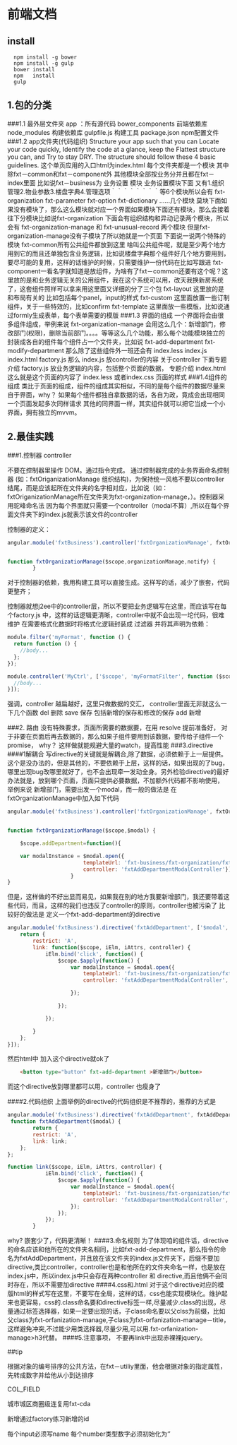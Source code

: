 前端文档
======================================
install
------------------------------------------
      npm install -g bower
      npm install -g gulp
      bower install
      npm   install
      gulp



1.包的分类
-------------------------------------
###1.1 最外层文件夹
app ：所有源代码
bower_components 前端依赖库
node_modules     构建依赖库
gulpfile.js      构建工具
package.json     npm配置文件
###1.2 app文件夹(代码组织)
Structure your app such that you can Locate your code quickly, Identify the code at a glance, keep the Flattest structure you can, and Try to stay DRY. The structure should follow these 4 basic guidelines.
这个单页应用的入口html为index.html
每个文件夹都是一个模块
其中除fxt－common和fxt－component外
其他模块全部按业务分并且都在fxt－index里面
比如说fxt－business为 业务设置 模块
业务设置模块下面
又有1.组织管理2.物业参数3.楼盘字典4.管理选项｀｀｀｀｀｀｀｀等6个模块所以会有
fxt-organization
fxt-parameter
fxt-option
fxt-dictionary
......几个模块
莫块下面如果没有模块了，那么这么模块就对应一个界面如果模块下面还有模块，那么会接着往下分模块比如说fxt-organization 下面会有组织结构和异动记录两个模块，所以会有
fxt-organization-manage
和
fxt-unusual-record
两个模块
但是fxt-organization-manage没有子模块了所以她就是一个页面
下面说一说两个特殊的模块
fxt-common所有公共组件都放到这里
啥叫公共组件呢，就是至少两个地方用到它的而且还单独包含业务逻辑，比如说楼盘字典那个组件好几个地方要用到，要尽可能的复用，这样的话维护的时候，只需要维护一份代码在比如写跟进
fxt-component一看名字就知道是放组件，为啥有了fxt－common还要有这个呢？这里放的是和业务逻辑无关的公用组件，我在这个系统可以用，改天我换新房系统了，这套组件照样可以拿来用这里面又详细的分了三个包
fxt-layout 这里放的是和布局有关的 比如包括每个panel，input的样式
fxt-custom 这里面放置一些订制组件，关于一些特效的，比如confirm
fxt-template 这里面放一些模版，比如说通过formly生成表单，每个表单需要的模版
###1.3 界面的组成
一个界面将会由很多组件组成，举例来说
fxt-organization-manage 会用这么几个：新增部门，修改部门(权限)，删除当前部门。。。。等等这么几个功能，那么每个功能模块独立的封装成各自的组件每个组件占一个文件夹，比如说
fxt-add-department
fxt-modify-department
那么除了这些组件外一班还会有
index.less
index.js
index.html
factory.js
那么
index.js 放controller的内容 关于controller 下面专题介绍
factory.js 放业务逻辑的内容，包括整个页面的数据， 专题介绍
index.html 这么就是这个页面的内容了
index.less  或者index.css 页面的样式
###1.4组件的组成
类比于页面的组成，组件的组成其实相似，不同的是每个组件的数据尽量来自于界面，why？ 如果每个组件都独自拿数据的话，各自为政，竟成会出现相同一个页面发起多次同样请求
其他的同界面一样，其实组件就可以把它当成一个小界面，拥有独立的mvvm。

2.最佳实践
------------------------------------------------------------------
###1.控制器 controller

不要在控制器里操作 DOM。通过指令完成。
通过控制器完成的业务界面命名控制器 (如：fxtOriganizationManage 组织结构)，为保持统一风格不要以controller结尾，而是应该起所在文件夹的名字相对应，比如说（如：fxtOriganizationManage所在文件夹为fxt-organization-manage，）。控制器采用驼峰命名法
因为每个界面就只需要一个controller（modal不算）,所以在每个界面文件夹下的index.js就表示该文件的controller

控制器的定义：

```javascript
angular.module('fxtBusiness').controller('fxtOrganizationManage', fxtOrganizationManage);


function fxtOrganizationManage($scope,organizationManage,notify) {
        }
```
对于控制器的依赖，我用构建工具可以直接生成。这样写的话，减少了嵌套，代码更整齐；


控制器就想j2ee中的controller层，所以不要把业务逻辑写在这里，而应该写在每个factory.js
 中，这样的话逻辑更清晰，controller中就不会出现一坨代码，很难维护
在需要格式化数据时将格式化逻辑封装成 过滤器 并将其声明为依赖：

```javascript
module.filter('myFormat', function () {
  return function () {
    //body...
  };
});

module.controller('MyCtrl', ['$scope', 'myFormatFilter', function ($scope, myFormatFilter) {
  //body...
}]);
```
强调，controller 越扁越好，这里只做数据的交汇，
controller里面无非就这么一下几个函数
del 删除
save 保存 包括新增的保存和修改的保存
add 新增

###2. 路由
没有特殊要求，页面所需要的数据要，在用 resolve 提前准备好，
对于非要在页面后再去数据的，那么如果子组件要用到该数据，要传给子组件一个promise，
why？
这样做就能规避大量的watch，提高性能
###3.directive
####1解耦合
写directive的关键就是解耦合,除了数据，必须依赖于上一层提供。这个是没办法的，但是其他的，不要依赖于上层，这样的话，如果出现的了bug，哪里出现bug改哪里就好了，也不会出现牵一发动全身。另外检验directive的最好办法就是，放到哪个页面，页面只提供必要数据，不加额外代码都不影响使用，
举例来说
新增部门，需要出发一个modal，而一般的做法是
在fxtOrganizationManage中加入如下代码
```javascript
angular.module('fxtBusiness').controller('fxtOrganizationManage', fxtOrganizationManage);


function fxtOrganizationManage($scope,$modal) {

    $scope.addDepartment=function(){

    var modalInstance = $modal.open({
                        templateUrl: 'fxt-business/fxt-organization/fxt-organization-manage/fxt-add-department/modal/index.html',
                        controller: 'fxtAddDepartmentModalController'});
                    }
}
```

但是，这样做的不好出显而易见，如果我在别的地方我要新增部门，我还要带着这些代码，而且，这样的我们也违反了controller的原则，controller也被污染了
比较好的做法是
定义一个fxt-add-department的directive


```javascript
angular.module('fxtBusiness').directive('fxtAddDepartment', ['$modal', function($modal) {
    return {
        restrict: 'A',
        link: function($scope, iElm, iAttrs, controller) {
            iElm.bind('click', function() {
                $scope.$apply(function() {
                    var modalInstance = $modal.open({
                        templateUrl: 'fxt-business/fxt-organization/fxt-organization-manage/fxt-add-department/modal/index.html',
                        controller: 'fxtAddDepartmentModalController',

                    });

                });

            });

        }
    };
}]);
```


然后html中 加入这个directive就ok了


```html
    <button type="button" fxt-add-department >新增部门</button>
```



而这个directive放到哪里都可以用，controller 也瘦身了

####2.代码组织
上面举例的directive的代码组织是不推荐的，推荐的方式是

```javascript
angular.module('fxtBusiness').directive('fxtAddDepartment', fxtAddDepartment);
 function fxtAddDepartment($modal) {
        return {
        restrict: 'A',
        link: link;
    };
};

function link($scope, iElm, iAttrs, controller) {
            iElm.bind('click', function() {
                $scope.$apply(function() {
                    var modalInstance = $modal.open({
                        templateUrl: 'fxt-business/fxt-organization/fxt-organization-manage/fxt-add-department/modal/index.html',
                        controller: 'fxtAddDepartmentModalController',
                    });
                });
            });
        }
```
why?
嵌套少了，代码更清晰！
####3.命名规则
为了体现咱的组件话，directive的命名应该和他所在的文件夹名相同，比如fxt-add-department，那么指令的命名为fxtAddDepartment，并且放在该文件夹的index.js文件夹下，后缀不要加directive,类比controller，controller也是和他所在的文件夹命名一样，也是放在index.js中，所以index.js中只会存在两种controller 和 directive,而且他俩不会同时存在，所以不需要加directive
####4.css和.html
对于这个directive对应的模版html的样式写在这里，不要写在全局，这样的话，css也能实现模块化。维护起来也更容易，css的.class命名要和directive标签一样,尽量减少.class的出现，尽量通过标签选择器，如果一定要出现的话，子class命名要以父clss为前缀，比如父class为fxt-orfanization-manage,子class为fxt-orfanization-manage－title， 这样避免冲突,不过能少用类选择器,尽量少用,可以用.fxt-orfanization-manage>h3代替。
####5.注意事项，
不要再link中出现赤裸裸jquery。








##tip

根据对象的编号排序的公共方法，在fxt－utiliy里面，他会根据对象的指定属性，先转成数字并给他从小到达排序

   COL_FIELD

   城市城区商圈级连复用fxt-cda


   新增通过factory练习新增的id



   每个input必须写name
   每个number类型数字必须初始化为‘’
